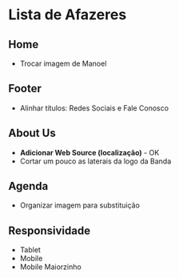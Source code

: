 # Lista de Afazeres

## Home
* Trocar imagem de Manoel

## Footer
* Alinhar títulos: Redes Sociais e Fale Conosco

## About Us
* **Adicionar Web Source (localização)** - OK
* Cortar um pouco as laterais da logo da Banda

## Agenda
* Organizar imagem para substituição

## Responsividade
* Tablet
* Mobile
* Mobile Maiorzinho
